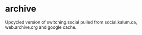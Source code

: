 # archive

Upcycled version of switching.social pulled from social.kalum.ca, web.archive.org and google cache.